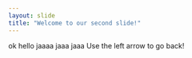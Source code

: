 ```yaml
---
layout: slide
title: "Welcome to our second slide!"
---
```

ok hello jaaaa jaaa jaaa
Use the left arrow to go back!
